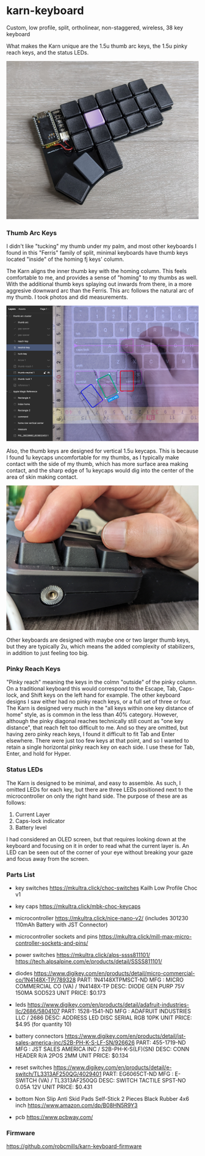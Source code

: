 # karn-keyboard

Custom, low profile, split, ortholinear, non-staggered, wireless, 38 key keyboard

What makes the Karn unique are the 1.5u thumb arc keys, the 1.5u pinky reach keys, and the status LEDs.

![karn-right-assembled](/images/karn-right-assembled.jpg "karn-right-assembled")


### Thumb Arc Keys

I didn't like "tucking" my thumb under my palm, and most other keyboards I found in this "Ferris" family of split, minimal keyboards have thumb keys located "inside" of the homing fj keys' column. 

The Karn aligns the inner thumb key with the homing column. This feels comfortable to me, and provides a sense of "homing" to my thumbs as well. With the additional thumb keys splaying out inwards from there, in a more aggresive downward arc than the Ferris. This arc follows the natural arc of my thumb. I took photos and did measurements.

![ergo-reference-neutral-thumb-key](/images/ergo-reference-neutral-thumb-key.png "ergo-reference-neutral-thumb-key")

Also, the thumb keys are designed for vertical 1.5u keycaps. This is because I found 1u keycaps uncomfortable for my thumbs, as I typically make contact with the side of my thumb, which has more surface area making contact, and the sharp edge of 1u keycaps would dig into the center of the area of skin making contact. 

![thumb-key-edge-discomfort](/images/thumb-key-edge-discomfort.jpg "thumb-key-edge-discomfort")

Other keyboards are designed with maybe one or two larger thumb keys, but they are typically 2u, which means the added complexity of stabilizers, in addition to just feeling too big.


### Pinky Reach Keys

"Pinky reach" meaning the keys in the colmn "outside" of the pinky column. On a traditional keyboard this would correspond to the Escape, Tab, Caps-lock, and Shift keys on the left hand for example. The other keyboard designs I saw either had no pinky reach keys, or a full set of three or four. The Karn is designed very much in the "all keys within one key distance of home" style, as is common in the less than 40% category. However, although the pinky diagonal reaches technically still count as "one key distance", that reach felt too difficult to me. And so they are omitted, but having zero pinky reach keys, I found it difficult to fit Tab and Enter elsewhere. There were just too few keys at that point, and so I wanted to retain a single horizontal pinky reach key on each side. I use these for Tab, Enter, and hold for Hyper. 


### Status LEDs

The Karn is designed to be minimal, and easy to assemble. As such, I omitted LEDs for each key, but there are three LEDs positioned next to the microcontroller on only the right hand side. The purpose of these are as follows:

1. Current Layer
2. Caps-lock indicator
3. Battery level

I had considered an OLED screen, but that requires looking down at the keyboard and focusing on it in order to read what the current layer is. An LED can be seen out of the corner of your eye without breaking your gaze and focus away from the screen.


### Parts List

- key switches
https://mkultra.click/choc-switches
Kailh Low Profile Choc v1

- key caps
https://mkultra.click/mbk-choc-keycaps

- microcontroller
https://mkultra.click/nice-nano-v2/
(includes 301230 110mAh Battery with JST Connector) 

- microcontroller sockets and pins
https://mkultra.click/mill-max-micro-controller-sockets-and-pins/

- power switches
https://mkultra.click/alps-ssss811101/
https://tech.alpsalpine.com/e/products/detail/SSSS811101/

- diodes
https://www.digikey.com/en/products/detail/micro-commercial-co/1N4148X-TP/789328
PART: 1N4148XTPMSCT-ND
MFG : MICRO COMMERCIAL CO (VA) / 1N4148X-TP
DESC: DIODE GEN PURP 75V 150MA SOD523
UNIT PRICE: $0.173

- leds
https://www.digikey.com/en/products/detail/adafruit-industries-llc/2686/5804107
PART: 1528-1541-ND
MFG : ADAFRUIT INDUSTRIES LLC / 2686
DESC: ADDRESS LED DISC SERIAL RGB 10PK
UNIT PRICE: $4.95 (for quantity 10)

- battery connectors
https://www.digikey.com/en/products/detail/jst-sales-america-inc/S2B-PH-K-S-LF-SN/926626
PART: 455-1719-ND
MFG : JST SALES AMERICA INC / S2B-PH-K-S(LF)(SN)
DESC: CONN HEADER R/A 2POS 2MM
UNIT PRICE: $0.134

- reset switches
https://www.digikey.com/en/products/detail/e-switch/TL3313AF250QG/4029401
PART: EG6065CT-ND
MFG : E-SWITCH (VA) / TL3313AF250QG
DESC: SWITCH TACTILE SPST-NO 0.05A 12V
UNIT PRICE: $0.431

- bottom
Non Slip Anti Skid Pads Self-Stick 2 Pieces Black Rubber 4x6 inch
https://www.amazon.com/dp/B08HN5R9Y3

- pcb
https://www.pcbway.com/


### Firmware

https://github.com/robcmills/karn-keyboard-firmware

